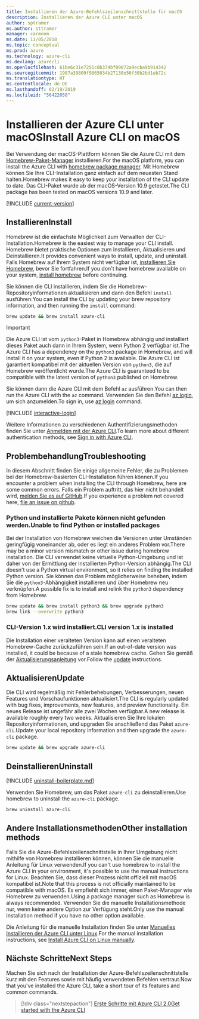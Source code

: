 ```yaml
---
title: Installieren der Azure-Befehlszeilenschnittstelle für macOS
description: Installieren der Azure CLI unter macOS
author: sptramer
ms.author: sttramer
manager: carmonm
ms.date: 11/05/2018
ms.topic: conceptual
ms.prod: azure
ms.technology: azure-cli
ms.devlang: azurecli
ms.openlocfilehash: 61be6c31e7251c8b374bf09072a9ecba9b914342
ms.sourcegitcommit: 1987a39809f9865034b27130e56f30b2bd1eb72c
ms.translationtype: HT
ms.contentlocale: de-DE
ms.lasthandoff: 02/19/2019
ms.locfileid: "56422050"
---
```

# <a name="install-azure-cli-on-macos"></a><span data-ttu-id="0d09c-103">Installieren der Azure CLI unter macOS</span><span class="sxs-lookup"><span data-stu-id="0d09c-103">Install Azure CLI on macOS</span></span>

<span data-ttu-id="0d09c-104">Bei Verwendung der macOS-Plattform können Sie die Azure CLI mit dem [Homebrew-Paket-Manager](https://brew.sh) installieren.</span><span class="sxs-lookup"><span data-stu-id="0d09c-104">For the macOS platform, you can install the Azure CLI with [homebrew package manager](https://brew.sh).</span></span> <span data-ttu-id="0d09c-105">Mit Homebrew können Sie Ihre CLI-Installation ganz einfach auf dem neuesten Stand halten.</span><span class="sxs-lookup"><span data-stu-id="0d09c-105">Homebrew makes it easy to keep your installation of the CLI update to date.</span></span> <span data-ttu-id="0d09c-106">Das CLI-Paket wurde ab der macOS-Version 10.9 getestet.</span><span class="sxs-lookup"><span data-stu-id="0d09c-106">The CLI package has been tested on macOS versions 10.9 and later.</span></span>

[!INCLUDE [current-version](includes/current-version.md)]

## <a name="install"></a><span data-ttu-id="0d09c-107">Installieren</span><span class="sxs-lookup"><span data-stu-id="0d09c-107">Install</span></span>

<span data-ttu-id="0d09c-108">Homebrew ist die einfachste Möglichkeit zum Verwalten der CLI-Installation.</span><span class="sxs-lookup"><span data-stu-id="0d09c-108">Homebrew is the easiest way to manage your CLI install.</span></span> <span data-ttu-id="0d09c-109">Homebrew bietet praktische Optionen zum Installieren, Aktualisieren und Deinstallieren.</span><span class="sxs-lookup"><span data-stu-id="0d09c-109">It provides convenient ways to install, update, and uninstall.</span></span>
<span data-ttu-id="0d09c-110">Falls Homebrew auf Ihrem System nicht verfügbar ist, [installieren Sie Homebrew](https://docs.brew.sh/Installation.html), bevor Sie fortfahren.</span><span class="sxs-lookup"><span data-stu-id="0d09c-110">If you don't have homebrew available on your system, [install homebrew](https://docs.brew.sh/Installation.html) before continuing.</span></span>

<span data-ttu-id="0d09c-111">Sie können die CLI installieren, indem Sie die Homebrew-Repositoryinformationen aktualisieren und dann den Befehl `install` ausführen:</span><span class="sxs-lookup"><span data-stu-id="0d09c-111">You can install the CLI by updating your brew repository information, and then running the `install` command:</span></span>

```bash
brew update && brew install azure-cli
```

> [!IMPORTANT]
>
> <span data-ttu-id="0d09c-112">Die Azure CLI ist vom `python3`-Paket in Homebrew abhängig und installiert dieses Paket auch dann in Ihrem System, wenn Python 2 verfügbar ist.</span><span class="sxs-lookup"><span data-stu-id="0d09c-112">The Azure CLI has a dependency on the `python3` package in Homebrew, and will install it on your system, even if Python 2 is available.</span></span> <span data-ttu-id="0d09c-113">Die Azure CLI ist garantiert kompatibel mit der aktuellen Version von `python3`, die auf Homebrew veröffentlicht wurde.</span><span class="sxs-lookup"><span data-stu-id="0d09c-113">The Azure CLI is guaranteed to be compatible with the latest version of `python3` published on Homebrew.</span></span>

<span data-ttu-id="0d09c-114">Sie können dann die Azure CLI mit dem Befehl `az` ausführen.</span><span class="sxs-lookup"><span data-stu-id="0d09c-114">You can then run the Azure CLI with the `az` command.</span></span> <span data-ttu-id="0d09c-115">Verwenden Sie den Befehl [az login](/cli/azure/reference-index#az-login), um sich anzumelden.</span><span class="sxs-lookup"><span data-stu-id="0d09c-115">To sign in, use [az login](/cli/azure/reference-index#az-login) command.</span></span>

[!INCLUDE [interactive-login](includes/interactive-login.md)]

<span data-ttu-id="0d09c-116">Weitere Informationen zu verschiedenen Authentifizierungsmethoden finden Sie unter [Anmelden mit der Azure CLI](authenticate-azure-cli.md).</span><span class="sxs-lookup"><span data-stu-id="0d09c-116">To learn more about different authentication methods, see [Sign in with Azure CLI](authenticate-azure-cli.md).</span></span>

## <a name="troubleshooting"></a><span data-ttu-id="0d09c-117">Problembehandlung</span><span class="sxs-lookup"><span data-stu-id="0d09c-117">Troubleshooting</span></span>

<span data-ttu-id="0d09c-118">In diesem Abschnitt finden Sie einige allgemeine Fehler, die zu Problemen bei der Homebrew-basierten CLI-Installation führen können.</span><span class="sxs-lookup"><span data-stu-id="0d09c-118">If you encounter a problem when installing the CLI through Homebrew, here are some common errors.</span></span> <span data-ttu-id="0d09c-119">Falls ein Problem auftritt, das hier nicht behandelt wird, [melden Sie es auf GitHub](https://github.com/Azure/azure-cli/issues).</span><span class="sxs-lookup"><span data-stu-id="0d09c-119">If you experience a problem not covered here, [file an issue on github](https://github.com/Azure/azure-cli/issues).</span></span>

### <a name="unable-to-find-python-or-installed-packages"></a><span data-ttu-id="0d09c-120">Python und installierte Pakete können nicht gefunden werden.</span><span class="sxs-lookup"><span data-stu-id="0d09c-120">Unable to find Python or installed packages</span></span>

<span data-ttu-id="0d09c-121">Bei der Installation von Homebrew weichen die Versionen unter Umständen geringfügig voneinander ab, oder es liegt ein anderes Problem vor.</span><span class="sxs-lookup"><span data-stu-id="0d09c-121">There may be a minor version mismatch or other issue during homebrew installation.</span></span> <span data-ttu-id="0d09c-122">Die CLI verwendet keine virtuelle Python-Umgebung und ist daher von der Ermittlung der installierten Python-Version abhängig.</span><span class="sxs-lookup"><span data-stu-id="0d09c-122">The CLI doesn't use a Python virtual environment, so it relies on finding the installed Python version.</span></span> <span data-ttu-id="0d09c-123">Sie können das Problem möglicherweise beheben, indem Sie die `python3`-Abhängigkeit installieren und über Homebrew neu verknüpfen.</span><span class="sxs-lookup"><span data-stu-id="0d09c-123">A possible fix is to install and relink the `python3` dependency from Homebrew.</span></span>

```bash
brew update && brew install python3 && brew upgrade python3
brew link --overwrite python3
```

### <a name="cli-version-1x-is-installed"></a><span data-ttu-id="0d09c-124">CLI-Version 1.x wird installiert.</span><span class="sxs-lookup"><span data-stu-id="0d09c-124">CLI version 1.x is installed</span></span>

<span data-ttu-id="0d09c-125">Die Installation einer veralteten Version kann auf einen veralteten Homebrew-Cache zurückzuführen sein.</span><span class="sxs-lookup"><span data-stu-id="0d09c-125">If an out-of-date version was installed, it could be because of a stale homebrew cache.</span></span> <span data-ttu-id="0d09c-126">Gehen Sie gemäß der [Aktualisierungsanleitung](#Update) vor.</span><span class="sxs-lookup"><span data-stu-id="0d09c-126">Follow the [update](#Update) instructions.</span></span>

## <a name="update"></a><span data-ttu-id="0d09c-127">Aktualisieren</span><span class="sxs-lookup"><span data-stu-id="0d09c-127">Update</span></span>

<span data-ttu-id="0d09c-128">Die CLI wird regelmäßig mit Fehlerbehebungen, Verbesserungen, neuen Features und Vorschaufunktionen aktualisiert.</span><span class="sxs-lookup"><span data-stu-id="0d09c-128">The CLI is regularly updated with bug fixes, improvements, new features, and preview functionality.</span></span> <span data-ttu-id="0d09c-129">Ein neues Release ist ungefähr alle zwei Wochen verfügbar.</span><span class="sxs-lookup"><span data-stu-id="0d09c-129">A new release is available roughly every two weeks.</span></span> <span data-ttu-id="0d09c-130">Aktualisieren Sie Ihre lokalen Repositoryinformationen, und upgraden Sie anschließend das Paket `azure-cli`.</span><span class="sxs-lookup"><span data-stu-id="0d09c-130">Update your local repository information and then upgrade the `azure-cli` package.</span></span>

```bash
brew update && brew upgrade azure-cli
```

## <a name="uninstall"></a><span data-ttu-id="0d09c-131">Deinstallieren</span><span class="sxs-lookup"><span data-stu-id="0d09c-131">Uninstall</span></span>

[!INCLUDE [uninstall-boilerplate.md](includes/uninstall-boilerplate.md)]

<span data-ttu-id="0d09c-132">Verwenden Sie Homebrew, um das Paket `azure-cli` zu deinstallieren.</span><span class="sxs-lookup"><span data-stu-id="0d09c-132">Use homebrew to uninstall the `azure-cli` package.</span></span>

```bash
brew uninstall azure-cli
```

## <a name="other-installation-methods"></a><span data-ttu-id="0d09c-133">Andere Installationsmethoden</span><span class="sxs-lookup"><span data-stu-id="0d09c-133">Other installation methods</span></span>

<span data-ttu-id="0d09c-134">Falls Sie die Azure-Befehlszeilenschnittstelle in Ihrer Umgebung nicht mithilfe von Homebrew installieren können, können Sie die manuelle Anleitung für Linux verwenden.</span><span class="sxs-lookup"><span data-stu-id="0d09c-134">If you can't use homebrew to install the Azure CLI in your environment, it's possible to use the manual instructions for Linux.</span></span> <span data-ttu-id="0d09c-135">Beachten Sie, dass dieser Prozess nicht offiziell mit macOS kompatibel ist.</span><span class="sxs-lookup"><span data-stu-id="0d09c-135">Note that this process is not officially maintained to be compatible with macOS.</span></span> <span data-ttu-id="0d09c-136">Es empfiehlt sich immer, einen Paket-Manager wie Homebrew zu verwenden.</span><span class="sxs-lookup"><span data-stu-id="0d09c-136">Using a package manager such as Homebrew is always recommended.</span></span> <span data-ttu-id="0d09c-137">Verwenden Sie die manuelle Installationsmethode nur, wenn keine andere Option zur Verfügung steht.</span><span class="sxs-lookup"><span data-stu-id="0d09c-137">Only use the manual installation method if you have no other option available.</span></span>

<span data-ttu-id="0d09c-138">Die Anleitung für die manuelle Installation finden Sie unter [Manuelles Installieren der Azure CLI unter Linux](install-azure-cli-linux.md).</span><span class="sxs-lookup"><span data-stu-id="0d09c-138">For the manual installation instructions, see [Install Azure CLI on Linux manually](install-azure-cli-linux.md).</span></span>

## <a name="next-steps"></a><span data-ttu-id="0d09c-139">Nächste Schritte</span><span class="sxs-lookup"><span data-stu-id="0d09c-139">Next Steps</span></span>

<span data-ttu-id="0d09c-140">Machen Sie sich nach der Installation der Azure-Befehlszeilenschnittstelle kurz mit den Features sowie mit häufig verwendeten Befehlen vertraut.</span><span class="sxs-lookup"><span data-stu-id="0d09c-140">Now that you've installed the Azure CLI, take a short tour of its features and common commands.</span></span>

> [!div class="nextstepaction"]
> [<span data-ttu-id="0d09c-141">Erste Schritte mit Azure CLI 2.0</span><span class="sxs-lookup"><span data-stu-id="0d09c-141">Get started with the Azure CLI</span></span>](get-started-with-azure-cli.md)
